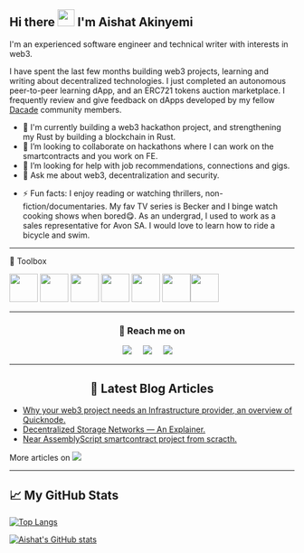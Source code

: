## Hi there <img src="https://raw.githubusercontent.com/MartinHeinz/MartinHeinz/master/wave.gif" width="30px" height="30px"> I'm Aishat Akinyemi

I'm an experienced software engineer and technical writer with interests in web3.  

I have spent the last few months building web3 projects, learning and writing about decentralized technologies. I just completed an autonomous peer-to-peer learning dApp, and an ERC721 tokens auction marketplace. I frequently review and give feedback on dApps developed by my fellow [Dacade](https://dacade.org/) community members. 

- 🌱 I'm currently building a web3 hackathon project, and strengthening my Rust by building a blockchain in Rust. 
- 👯 I’m looking to collaborate on hackathons where I can work on the smartcontracts and you work on FE. 
- 🤔 I’m looking for help with job recommendations, connections and gigs. 
- 💬 Ask me about web3, decentralization and security.
<!-- - 🗄️ Check out my [Portfolio](https://aishatakinyemi.com/portfolio) -->
- ⚡ Fun facts: I enjoy reading or watching thrillers, non-fiction/documentaries. My fav TV series is Becker and I binge watch  cooking shows  when bored😋. 
  As an undergrad, I used to work as a sales representative for Avon SA. I would love to learn how to ride a bicycle and swim. 
----

🧰 Toolbox

<img src="https://cdn.jsdelivr.net/gh/devicons/devicon/icons/typescript/typescript-original.svg"  height="50" width="50"/>  <img src="https://cdn.jsdelivr.net/gh/devicons/devicon/icons/csharp/csharp-original.svg" height="50" width="50"/> <img src="https://cdn.jsdelivr.net/gh/devicons/devicon/icons/rust/rust-plain.svg" height="50" width="50"/> <img src="https://cdn.jsdelivr.net/gh/devicons/devicon/icons/solidity/solidity-original.svg" height="50" width="50"/>   <img src="https://cdn.jsdelivr.net/gh/devicons/devicon/icons/angularjs/angularjs-original.svg" height="50" width="50"/> <img src="https://cdn.jsdelivr.net/gh/devicons/devicon/icons/github/github-original.svg" height="50" width="50"/><img src="https://cdn.jsdelivr.net/gh/devicons/devicon/icons/javascript/javascript-original.svg" height="50" width="50"/>
          


---
<h3  align="center">📧 Reach me on</h3>
<p align="center">
  <a target="_blank"href="https://www.linkedin.com/in/aishatakinyemi/"><img src="https://img.shields.io/badge/linkedin-%230077B5.svg?&logo=linkedin&logoColor=white" /></a>&nbsp;&nbsp;&nbsp;&nbsp;
  <a target="_blank"href=https://twitter.com/BlockishDev><img src="https://img.shields.io/badge/twitter-%231DA1F2.svg?&logo=twitter&logoColor=white" /></a>&nbsp;&nbsp;&nbsp;&nbsp;
  <a href="mailto:aishatadenike01@gmail.com?subject=Hi%20Aishat,%20%20From%20Github"><img src="https://img.shields.io/badge/gmail-%23D14836.svg?&logo=gmail&logoColor=white" /></a>&nbsp;&nbsp;&nbsp;&nbsp;
</p>

     
---         

<h2 align="center">💬 Latest Blog Articles</h2>

<!-- BLOG-POST-LIST:START -->
- [Why your web3 project needs an Infrastructure provider, an overview of Quicknode.](https://aishatakinyemi.com/why-your-web3-project-needs-an-infrastructure-provider-an-overview-of-quicknode)
- [Decentralized Storage Networks — An Explainer.](https://aishatakinyemi.com/decentralized-storage-networks-an-explainer)
- [Near AssemblyScript smartcontract project from scracth.](https://aishatakinyemi.com/how-to-create-near-assemblyscript-smart-contract-project)

<!-- BLOG-POST-LIST:END -->
<!-- <p align="center" align='right'>  
  <a target="_blank"href="https://aishatakinyemi.com"><img src="https://img.shields.io/badge/BlockishDev-aishatakinyemi.com-blue?style=for-the-badge" /></a>&nbsp;&nbsp;&nbsp;
</p> -->
More articles on <a target="_blank" href="https://aishatakinyemi.com"><img src="https://img.shields.io/badge/BlockishDev-aishatakinyemi.com-blue?style=plastic" /></a>


---

## &#x1f4c8; My GitHub Stats

[![Top Langs](https://github-readme-stats.vercel.app/api/top-langs/?username=aishat-akinyemi&count_private=true&theme=radical)](https://github.com/anuraghazra/github-readme-stats)

[![Aishat's GitHub stats](https://github-readme-stats.vercel.app/api?username=aishat-akinyemi&theme=radical&count_private=true&show_icons=true)](https://github.com/anuraghazra/github-readme-stats)


